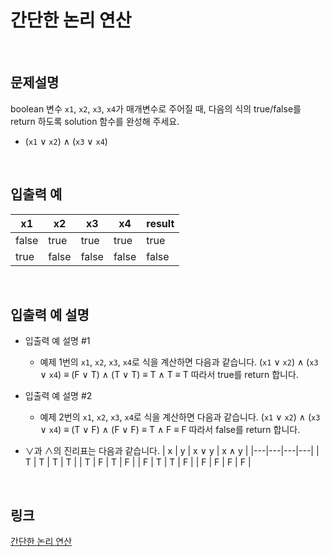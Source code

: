 # 간단한 논리 연산

<br>

## 문제설명
boolean 변수 `x1`, `x2`, `x3`, `x4`가 매개변수로 주어질 때, 다음의 식의 true/false를 return 하도록 solution 함수를 완성해 주세요.

- (`x1` ∨ `x2`) ∧ (`x3` ∨ `x4`)

<br>

## 입출력 예
| x1 | x2 | x3 | x4 | result |
|---|---|---|---|---|
| false | true | true | true | true |
| true | false | false | false | false |

<br>

## 입출력 예 설명
- 입출력 예 설명 #1
    - 예제 1번의 `x1`, `x2`, `x3`, `x4`로 식을 계산하면 다음과 같습니다.
        (`x1` ∨ `x2`) ∧ (`x3` ∨ `x4`) ≡ (F ∨ T) ∧ (T ∨ T) ≡ T ∧ T ≡ T
        따라서 true를 return 합니다.

- 입출력 예 설명 #2
    - 예제 2번의 `x1`, `x2`, `x3`, `x4`로 식을 계산하면 다음과 같습니다.
        (`x1` ∨ `x2`) ∧ (`x3` ∨ `x4`) ≡ (T ∨ F) ∧ (F ∨ F) ≡ T ∧ F ≡ F
        따라서 false를 return 합니다.

- ∨과 ∧의 진리표는 다음과 같습니다.
    | x | y | x ∨ y | x ∧ y |
    |---|---|---|---|
    | T | T | T | T |
    | T | F | T | F |
    | F | T | T | F |
    | F | F | F | F |

<br>

## 링크
[간단한 논리 연산](https://school.programmers.co.kr/learn/courses/30/lessons/181917)
